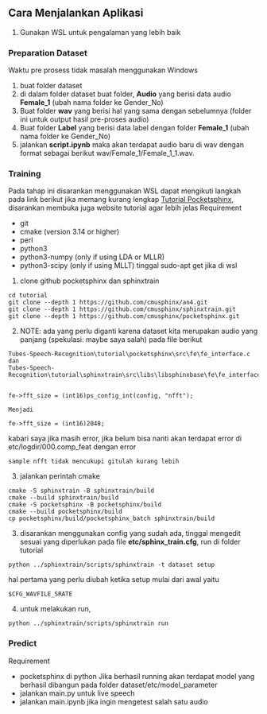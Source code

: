 ## Cara Menjalankan Aplikasi
1. Gunakan WSL untuk pengalaman yang lebih baik

### Preparation Dataset
Waktu pre prosess tidak masalah menggunakan Windows
1. buat folder dataset 
2. di dalam folder dataset buat folder, **Audio** yang berisi data audio **Female_1** (ubah nama folder ke Gender_No)
3. Buat folder **wav** yang berisi hal yang sama dengan sebelumnya (folder ini untuk output hasil pre-proses audio)
4. Buat folder **Label** yang berisi data label dengan folder **Female_1** (ubah nama folder ke Gender_No)
5. jalankan **script.ipynb** maka akan terdapat audio baru di wav dengan format sebagai berikut wav/Female_1/Female_1_1.wav. 

### Training
Pada tahap ini disarankan menggunakan WSL
dapat mengikuti langkah pada link berikut jika memang kurang lengkap [Tutorial Pocketsphinx](https://cmusphinx.github.io/wiki/tutorialam/), disarankan membuka juga website tutorial agar lebih jelas
Requirement
- git
- cmake (version 3.14 or higher)
- perl
- python3
- python3-numpy (only if using LDA or MLLR)
- python3-scipy (only if using MLLT)
tinggal sudo-apt get jika di wsl
1. clone github pocketsphinx dan sphinxtrain

```
cd tutorial
git clone --depth 1 https://github.com/cmusphinx/an4.git
git clone --depth 1 https://github.com/cmusphinx/sphinxtrain.git
git clone --depth 1 https://github.com/cmusphinx/pocketsphinx.git
```
2. NOTE: ada yang perlu diganti karena dataset kita merupakan audio yang panjang (spekulasi: maybe saya salah) pada file berikut
```
Tubes-Speech-Recognition\tutorial\pocketsphinx\src\fe\fe_interface.c dan
Tubes-Speech-Recognition\tutorial\sphinxtrain\src\libs\libsphinxbase\fe\fe_interface.c


fe->fft_size = (int16)ps_config_int(config, "nfft"); 

Menjadi

fe->fft_size = (int16)2048;
```
kabari saya jika masih error, jika belum bisa nanti akan terdapat error di etc/logdir/000.comp_feat dengan error
```
sample nfft tidak mencukupi gitulah kurang lebih
```

3. jalankan perintah cmake

```
cmake -S sphinxtrain -B sphinxtrain/build
cmake --build sphinxtrain/build
cmake -S pocketsphinx -B pocketsphinx/build
cmake --build pocketsphinx/build
cp pocketsphinx/build/pocketsphinx_batch sphinxtrain/build
```

3. disarankan menggunakan config yang sudah ada, tinggal mengedit sesuai yang diperlukan pada file **etc/sphinx_train.cfg**, run di folder tutorial
```
python ../sphinxtrain/scripts/sphinxtrain -t dataset setup
```
hal pertama yang perlu diubah ketika setup mulai dari awal yaitu
```
$CFG_WAVFILE_SRATE 
```

4. untuk melakukan run, 
```
python ../sphinxtrain/scripts/sphinxtrain run
```

### Predict

Requirement
- pocketsphinx di python
Jika berhasil running akan terdapat model yang berhasil dibangun pada folder dataset/etc/model_parameter
- jalankan main.py untuk live speech
- jalankan main.ipynb jika ingin mengetest salah satu audio